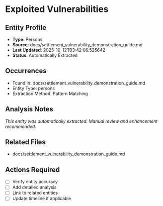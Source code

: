# Exploited Vulnerabilities

## Entity Profile
- **Type**: Persons
- **Source**: docs/settlement_vulnerability_demonstration_guide.md
- **Last Updated**: 2025-10-12T03:42:06.525642
- **Status**: Automatically Extracted

## Occurrences
- Found in: docs/settlement_vulnerability_demonstration_guide.md
- Entity Type: persons
- Extraction Method: Pattern Matching

## Analysis Notes
*This entity was automatically extracted. Manual review and enhancement recommended.*

## Related Files
- docs/settlement_vulnerability_demonstration_guide.md

## Actions Required
- [ ] Verify entity accuracy
- [ ] Add detailed analysis
- [ ] Link to related entities
- [ ] Update timeline if applicable
